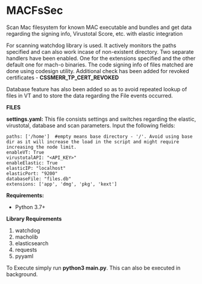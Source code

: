 # MACFsSec
Scan Mac filesystem for known MAC executable and bundles and get data regarding the signing info, Virustotal Score, etc. with elastic integration

For scanning watchdog library is used. It actively monitors the paths specified and can also work incase of non-existent directory. Two separate handlers have been enabled. One for the extensions specified and the other default one for mach-o binaries. The code signing info of files matched are done using codesign utility. Additional check has been added for revoked certificates - **CSSMERR_TP_CERT_REVOKED**

Database feature has also been added so as to avoid repeated lookup of files in VT and to store the data regarding the File events occurred.

**FILES**

**settings.yaml:** This file consists settings and switches regarding the elastic, virustotal, database and scan parameters. Input the following fields:
```
paths: ['/home']  #empty means base directory - '/'. Avoid using base dir as it will increase the load in the script and might require increasing the node limit.
enableVT: True
virustotalAPI: "<API_KEY>"
enableElastic: True
elasticIP: "localhost"
elasticPort: "9200"
databaseFile: "files.db"
extensions: ['app', 'dmg', 'pkg', 'kext']
```

**Requirements:**
 - Python 3.7+

**Library Requirements**
1. watchdog
2. macholib
3. elasticsearch
4. requests
5. pyyaml

To Execute simply run **python3 main.py**. This can also be executed in background.
